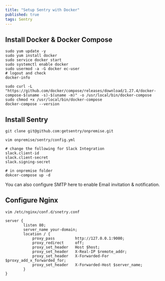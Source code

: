 ```yaml
---
title: "Setup Sentry with Docker"
published: true
tags: Sentry
---
```


## Install Docker & Docker Compose

```shell
sudo yum update -y
sudo yum install docker
sudo service docker start
sudo systemctl enable docker
sudo usermod -a -G docker ec-user
# logout and check
docker-info

sudo curl -L "https://github.com/docker/compose/releases/download/1.27.4/docker-compose-$(uname -s)-$(uname -m)" -o /usr/local/bin/docker-compose
sudo chmod +x /usr/local/bin/docker-compose
docker-compose --version
```

## Install Sentry

```shell
git clone git@github.com:getsentry/onpremise.git

vim onpremise/sentry/config.yml

# change the following for Slack Integration
slack.client-id
slack.client-secret
slack.signing-secret

# in onpremise folder
dokcer-compose up -d
```

You can also configure SMTP here to enable Email invitation & notification.

## Configure Nginx

```shell
vim /etc/nginx/conf.d/snetry.conf

server {
        listen 80;
        server_name your-domain;
        location / {
            proxy_pass         http://127.0.0.1:9000;
            proxy_redirect     off;
            proxy_set_header   Host $host;
            proxy_set_header   X-Real-IP $remote_addr;
            proxy_set_header   X-Forwarded-For $proxy_add_x_forwarded_for;
            proxy_set_header   X-Forwarded-Host $server_name;
        }
}
```